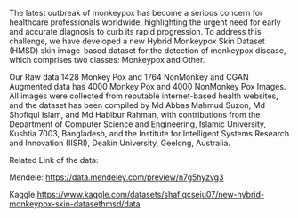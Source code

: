 
The latest outbreak of monkeypox has become a serious concern for healthcare professionals worldwide, highlighting the urgent need for early and accurate diagnosis to curb its rapid progression. To address this challenge, we have developed a new Hybrid Monkeypox Skin Dataset (HMSD) skin image-based dataset for the detection of monkeypox disease, which comprises two classes: Monkeypox and Other. 

Our Raw data 1428 Monkey Pox and 1764 NonMonkey  and CGAN Augmented data has 4000 Monkey Pox and 4000 NonMonkey Pox Images. All images were collected from reputable internet-based health websites, and the dataset has been compiled by Md Abbas Mahmud Suzon, Md Shofiqul Islam, and Md Habibur Rahman, with contributions from the Department of Computer Science and Engineering, Islamic University, Kushtia 7003, Bangladesh, and the Institute for Intelligent Systems Research and Innovation (IISRI), Deakin University, Geelong, Australia.

Related Link of the data:

Mendele: https://data.mendeley.com/preview/n7g5hyzvg3

Kaggle:https://www.kaggle.com/datasets/shafiqcseiu07/new-hybrid-monkeypox-skin-datasethmsd/data
